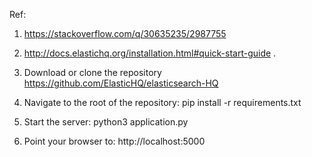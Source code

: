 Ref: 
1. https://stackoverflow.com/q/30635235/2987755  
2. http://docs.elastichq.org/installation.html#quick-start-guide . 

1. Download or clone the repository https://github.com/ElasticHQ/elasticsearch-HQ
2. Navigate to the root of the repository: pip install -r requirements.txt
3. Start the server: python3 application.py
4. Point your browser to: http://localhost:5000

